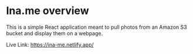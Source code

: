 # Ina.me overview

This is a simple React application meant to pull photos from an Amazon S3 bucket and display them on a webpage.

Live Link: https://ina-me.netlify.app/
